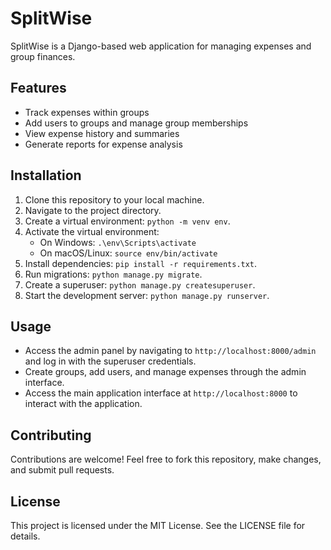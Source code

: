 # SplitWise

SplitWise is a Django-based web application for managing expenses and group finances.

## Features

- Track expenses within groups
- Add users to groups and manage group memberships
- View expense history and summaries
- Generate reports for expense analysis

## Installation

1. Clone this repository to your local machine.
2. Navigate to the project directory.
3. Create a virtual environment: `python -m venv env`.
4. Activate the virtual environment:
   - On Windows: `.\env\Scripts\activate`
   - On macOS/Linux: `source env/bin/activate`
5. Install dependencies: `pip install -r requirements.txt`.
6. Run migrations: `python manage.py migrate`.
7. Create a superuser: `python manage.py createsuperuser`.
8. Start the development server: `python manage.py runserver`.

## Usage

- Access the admin panel by navigating to `http://localhost:8000/admin` and log in with the superuser credentials.
- Create groups, add users, and manage expenses through the admin interface.
- Access the main application interface at `http://localhost:8000` to interact with the application.

## Contributing

Contributions are welcome! Feel free to fork this repository, make changes, and submit pull requests.

## License

This project is licensed under the MIT License. See the LICENSE file for details.
